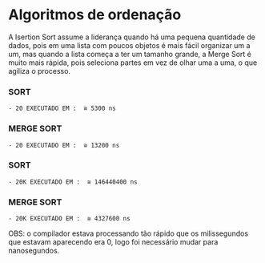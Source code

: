 # Algoritmos de ordenação

A Isertion Sort assume a liderança quando há uma pequena quantidade de dados, pois em uma lista com poucos objetos é mais fácil organizar um a um, mas quando a lista começa a ter um tamanho grande, a Merge Sort é muito mais rápida, pois seleciona partes em vez de olhar uma a uma, o que agiliza o processo.

### SORT

    - 20 EXECUTADO EM :  ≅ 5300 ns

### MERGE SORT

    - 20 EXECUTADO EM :  ≅ 13200 ns

### SORT

    - 20K EXECUTADO EM :  ≅ 146440400 ns

### MERGE SORT

    - 20K EXECUTADO EM :  ≅ 4327600 ns

OBS: o compilador estava processando tão rápido que os milissegundos que estavam aparecendo era 0, logo foi necessário mudar para nanosegundos.
